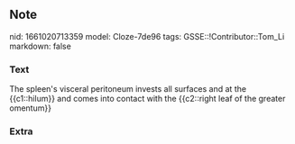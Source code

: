 ## Note
nid: 1661020713359
model: Cloze-7de96
tags: GSSE::!Contributor::Tom_Li
markdown: false

### Text
<div>
  The spleen's visceral peritoneum invests all surfaces and at the
  {{c1::hilum}} and comes into contact with the {{c2::right leaf of
  the greater omentum}}
</div>

### Extra

